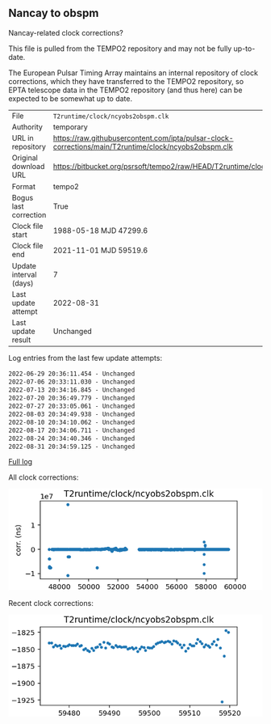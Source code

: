 
## Nancay to obspm

Nancay-related clock corrections?

This file is pulled from the TEMPO2 repository and may not be fully up-to-date.

The European Pulsar Timing Array maintains an internal repository
of clock corrections, which they have transferred to the TEMPO2
repository, so  EPTA telescope data in the TEMPO2 repository (and
thus here) can be expected to be somewhat up to date.

|     |     |
|:--- |:--- |
| File | `T2runtime/clock/ncyobs2obspm.clk` |
| Authority | temporary |
| URL in repository | <https://raw.githubusercontent.com/ipta/pulsar-clock-corrections/main/T2runtime/clock/ncyobs2obspm.clk> |
| Original download URL | <https://bitbucket.org/psrsoft/tempo2/raw/HEAD/T2runtime/clock/ncyobs2obspm.clk> |
| Format | tempo2 |
| Bogus last correction | True |
| Clock file start | 1988-05-18 MJD 47299.6 |
| Clock file end | 2021-11-01 MJD 59519.6 |
| Update interval (days) | 7 |
| Last update attempt | 2022-08-31 |
| Last update result | Unchanged |

Log entries from the last few update attempts:
```
2022-06-29 20:36:11.454 - Unchanged
2022-07-06 20:33:11.030 - Unchanged
2022-07-13 20:34:16.845 - Unchanged
2022-07-20 20:36:49.779 - Unchanged
2022-07-27 20:33:05.061 - Unchanged
2022-08-03 20:34:49.938 - Unchanged
2022-08-10 20:34:10.062 - Unchanged
2022-08-17 20:34:06.711 - Unchanged
2022-08-24 20:34:40.346 - Unchanged
2022-08-31 20:34:59.125 - Unchanged
```
[Full log](https://raw.githubusercontent.com/ipta/pulsar-clock-corrections/main/log/T2runtime/clock/ncyobs2obspm.clk.log)


All clock corrections:

![plot of all clock corrections](ncyobs2obspm.clk.png "All corrections")

Recent clock corrections:

![plot of recent clock corrections](ncyobs2obspm.clk.short.png "Recent corrections")

